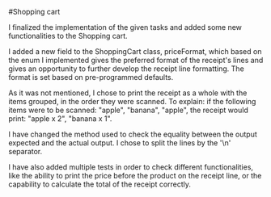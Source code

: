 #Shopping cart

I finalized the implementation of the given tasks and added some new functionalities to the
Shopping cart.

I added a new field to the ShoppingCart class, priceFormat, which based on the enum I implemented
gives the preferred format of the receipt's lines and gives an opportunity to further develop the receipt line
formatting. The format is set based on pre-programmed defaults.

As it was not mentioned, I chose to print the receipt as a whole with the items grouped, in the order they
were scanned. To explain: if the following items were to be scanned: "apple", "banana", "apple", the 
receipt would print: "apple x 2", "banana x 1".

I have changed the method used to check the equality between the output expected and the actual output. I chose to 
split the lines by the '\n' separator.

I have also added multiple tests in order to check different functionalities, like the ability to print the price
before the product on the receipt line, or the capability to calculate the total of the receipt correctly.



